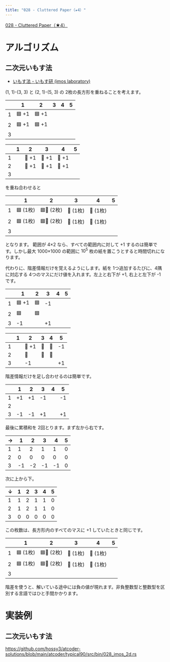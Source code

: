 ```yaml
---
title: "028 - Cluttered Paper（★4）"
---
```


[028 \- Cluttered Paper（★4）](https://atcoder.jp/contests/typical90/tasks/typical90_ab)


# アルゴリズム

## 二次元いもす法 

* [いもす法 \- いもす研 \(imos laboratory\)](https://imoz.jp/algorithms/imos_method.html)


(1, 1)-(3, 3) と (2, 1)-(5, 3) の 2枚の長方形を重ねることを考えます。

||1|2|3|4|5|
|---|---|---|---|---|---|
|1|🟦 +1|🟦 +1|||
|2|🟦 +1|🟦 +1|||
|3|||||

||1|2|3|4|5|
|---|---|---|---|---|---|
|1||🔴 +1|🔴 +1|🔴 +1||
|2||🔴 +1|🔴 +1|🔴 +1||
|3||||||

を重ね合わせると

||1|2|3|4|5|
|---|---|---|---|---|---|
|1|🟦 (1枚)|🟦🔴 (2枚)|🔴 (1枚)|🔴 (1枚)||
|2|🟦 (1枚)|🟦🔴 (2枚)|🔴 (1枚)|🔴 (1枚)||
|3||||||


となります。
範囲が 4×2 なら、すべての範囲内に対して +1 するのは簡単です。しかし最大 1000×1000 の範囲に $10^5$ 枚の紙を置こうとすると時間切れになります。

代わりに、階差情報だけを覚えるようにします。紙を 1つ追加するたびに、4隅に対応する 4つのマスにだけ値を入れます。左上と右下が +1, 右上と左下が -1 です。

||1|2|3|4|5|
|---|---|---|---|---|---|
|1|🟦 +1|🟦|-1||
|2|🟦|🟦|||
|3|-1|| +1||

||1|2|3|4|5|
|---|---|---|---|---|---|
|1||🔴 +1|🔴|🔴|-1|
|2||🔴|🔴|🔴||
|3||-1||| +1|

階差情報だけを足し合わせるのは簡単です。

||1|2|3|4|5|
|---|---|---|---|---|---|
|1|+1|+1|-1||-1|
|2||||||
|3|-1|-1|+1||+1|

最後に累積和を 2回とります。まず左から右です。

|→|1|2|3|4|5|
|---|---|---|---|---|---|
|1|1|2|1|1|0|
|2|0|0|0|0|0|
|3|-1|-2|-1|-1|0|

次に上から下。

|↓|1|2|3|4|5|
|---|---|---|---|---|---|
|1|1|2|1|1|0|
|2|1|2|1|1|0|
|3|0|0|0|0|0|

この枚数は、長方形内のすべてのマスに +1 していたときと同じです。

||1|2|3|4|5|
|---|---|---|---|---|---|
|1|🟦 (1枚)|🟦🔴 (2枚)|🔴 (1枚)|🔴 (1枚)||
|2|🟦 (1枚)|🟦🔴 (2枚)|🔴 (1枚)|🔴 (1枚)||
|3||||||

階差を使うと、解いている途中には負の値が現れます。非負整数型と整数型を区別する言語ではひと手間かかります。

# 実装例

## 二次元いもす法
https://github.com/hossy3/atcoder-solutions/blob/main/atcoder/typical90/src/bin/028_imos_2d.rs
